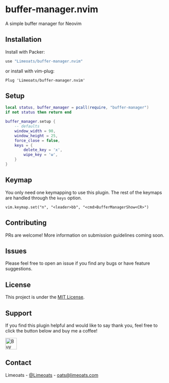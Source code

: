 # buffer-manager.nvim

A simple buffer manager for Neovim

## Installation

Install with Packer:

```lua
use "Limeoats/buffer-manager.nvim"
```

or install with vim-plug:

```vim
Plug 'Limeoats/buffer-manager.nvim'
```

## Setup

```lua
local status, buffer_manager = pcall(require, "buffer-manager")
if not status then return end

buffer_manager.setup {
    -- defaults
    window_width = 90,
    window_height = 25,
    force_close = false,
    keys = {
        delete_key = 'x',
        wipe_key = 'w',
    }
}
```

## Keymap

You only need one keymapping to use this plugin. The rest of the keymaps are handled through the `keys` option.

`vim.keymap.set("n", "<leader>bb", "<cmd>BufferManagerShow<CR>")`

## Contributing

PRs are welcome! More information on submission guidelines coming soon.

## Issues

Please feel free to open an issue if you find any bugs or have feature suggestions.

## License

This project is under the [MIT License](https://github.com/Limeoats/buffer-manager.nvim/blob/main/LICENSE).

## Support

If you find this plugin helpful and would like to say thank you, feel free to click the button below and buy me a coffee!

<a href='https://ko-fi.com/Q5Q8FGABI' target='_blank'><img height='36' style='border:0px;height:36px;' src='https://cdn.ko-fi.com/cdn/kofi2.png?v=3' border='0' alt='Buy Me a Coffee at ko-fi.com' /></a>

## Contact

Limeoats - [@Limeoats](https://twitter.com/limeoats) - oats@limeoats.com
